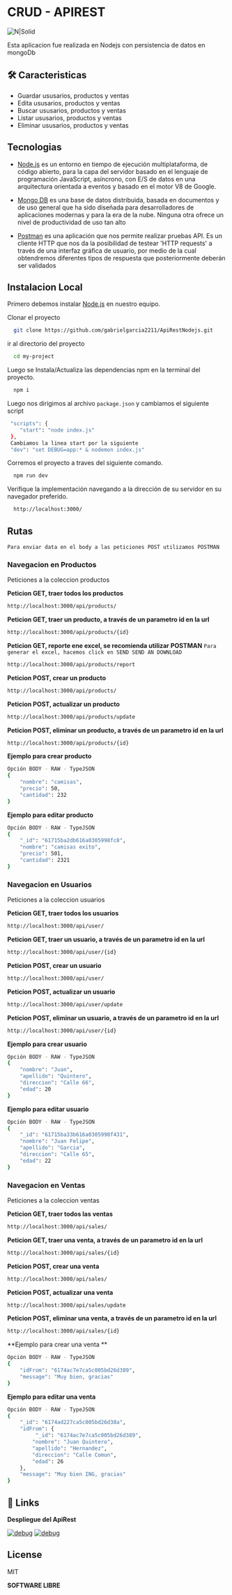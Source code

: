 # CRUD - APIREST

![N|Solid](https://miro.medium.com/max/600/1*ay9nx1XdZ3AOzx5Ev8xJEg.png)

Esta aplicacion fue realizada en Nodejs con persistencia de datos en mongoDb

## 🛠 Caracteristicas

- Guardar ususarios, productos y ventas
- Edita ususarios, productos y ventas
- Buscar ususarios, productos y ventas
- Listar ususarios, productos y ventas
- Eliminar ususarios, productos y ventas

## Tecnologias

* [Node.js](https://nodejs.org/) es un entorno en tiempo de ejecución multiplataforma, de código abierto, para la capa del servidor basado en el lenguaje de programación JavaScript, asíncrono, con E/S de datos en una arquitectura orientada a eventos y basado en el motor V8 de Google.

* [Mongo DB](https://www.mongodb.com/es) es una base de datos distribuida, basada en documentos y de uso general que ha sido diseñada para desarrolladores de aplicaciones modernas y para la era de la nube. Ninguna otra ofrece un nivel de productividad de uso tan alto

* [Postman](https://www.postman.com/downloads/) es una aplicación que nos permite realizar pruebas API. Es un cliente HTTP que nos da la posibilidad de testear 'HTTP requests' a través de una interfaz gráfica de usuario, por medio de la cual obtendremos diferentes tipos de respuesta que posteriormente deberán ser validados

## Instalacion Local
Primero  debemos instalar  [Node.js](https://nodejs.org/) en nuestro equipo.

Clonar el proyecto

```bash
  git clone https://github.com/gabrielgarcia2211/ApiRestNodejs.git
```

ir al directorio del proyecto

```bash
  cd my-project
```

Luego se Instala/Actualiza las dependencias npm en la terminal del proyecto.

```sh
  npm i
```
Luego nos dirigimos al archivo  `package.json`
y cambiamos el siguiente script 

```sh
 "scripts": {
    "start": "node index.js"
 },
 Cambiamos la linea start por la siguiente
 "dev": "set DEBUG=app:* & nodemon index.js"
```

Corremos el proyecto a traves del siguiente comando.

```sh
  npm run dev
```
Verifique la implementación navegando a la dirección de su servidor en
su navegador preferido.

```sh
  http://localhost:3000/
```
## Rutas
`Para enviar data en el body a las peticiones POST utilizamos POSTMAN`
### Navegacion en Productos

Peticiones a la coleccion productos

**Peticion GET, traer todos los productos**
```sh
http://localhost:3000/api/products/
```
**Peticion GET, traer un producto, a través de un parametro id en la url**
```sh
http://localhost:3000/api/products/{id}
```
**Peticion GET, reporte ene excel, se recomienda utilizar POSTMAN**
`Para generar el excel, hacemos click en SEND SEND AN DOWNLOAD`
```sh
http://localhost:3000/api/products/report
```
**Peticion POST, crear un producto**
```sh
http://localhost:3000/api/products/
```
**Peticion POST, actualizar un producto**
```sh
http://localhost:3000/api/products/update
```
**Peticion POST, eliminar un producto, a través de un parametro id en la url**
```sh
http://localhost:3000/api/products/{id}
```

**Ejemplo para crear producto**
```sh
Opción BODY - RAW - TypeJSON
{
    "nombre": "camisas",
    "precio": 50,
    "cantidad": 232
}
```
**Ejemplo para editar producto**
```sh
Opción BODY - RAW - TypeJSON
{
    "_id": "61715ba2db616a0305998fc8",
    "nombre": "camisas exito",
    "precio": 501,
    "cantidad": 2321
}
```

### Navegacion en Usuarios

Peticiones a la coleccion usuarios

**Peticion GET, traer todos los usuarios**
```sh
http://localhost:3000/api/user/
```
**Peticion GET, traer un usuario, a través de un parametro id en la url**
```sh
http://localhost:3000/api/user/{id}
```
**Peticion POST, crear un usuario**
```sh
http://localhost:3000/api/user/
```
**Peticion POST, actualizar un usuario**
```sh
http://localhost:3000/api/user/update
```
**Peticion POST, eliminar un usuario, a través de un parametro id en la url**
```sh
http://localhost:3000/api/user/{id}
```

**Ejemplo para crear usuario**
```sh
Opción BODY - RAW - TypeJSON
{
    "nombre": "Juan",
    "apellido": "Quintero",
    "direccion": "Calle 66",
    "edad": 20
}
```
**Ejemplo para editar usuario**
```sh
Opción BODY - RAW - TypeJSON
{
    "_id": "61715ba33b616a0305998f431",
    "nombre": "Juan Felipe",
    "apellido": "Garcia",
    "direccion": "Calle 65",
    "edad": 22
}
```

### Navegacion en Ventas

Peticiones a la coleccion ventas

**Peticion GET, traer todos las ventas**
```sh
http://localhost:3000/api/sales/
```
**Peticion GET, traer una venta, a través de un parametro id en la url**
```sh
http://localhost:3000/api/sales/{id}
```
**Peticion POST, crear una venta**
```sh
http://localhost:3000/api/sales/
```
**Peticion POST, actualizar una venta**
```sh
http://localhost:3000/api/sales/update
```
**Peticion POST, eliminar una venta, a través de un parametro id en la url**
```sh
http://localhost:3000/api/sales/{id}
```

**Ejemplo para crear una venta **
```sh
Opción BODY - RAW - TypeJSON
{ 
    "idFrom": "6174ac7e7ca5c005bd26d389",
    "message": "Muy bien, gracias" 
}

```
**Ejemplo para editar una venta**
```sh
Opción BODY - RAW - TypeJSON
{   
    "_id": "6174ad227ca5c005bd26d38a",
    "idFrom": {
         "_id": "6174ac7e7ca5c005bd26d389",
        "nombre": "Juan Quintero",
        "apellido": "Hernandez",
        "direccion": "Calle Comun",
        "edad": 26
    }, 
    "message": "Muy bien ING, gracias" 
}
```

## 🔗 Links
**Despliegue del ApiRest**

[![debug](https://img.icons8.com/color/0/heroku.png)](https://apirest-nod.herokuapp.com/)  [![debug](https://img.icons8.com/color/48/000000/amazon-web-services.png)](http://18.235.152.56:3000/)


## License

MIT

**SOFTWARE LIBRE**
